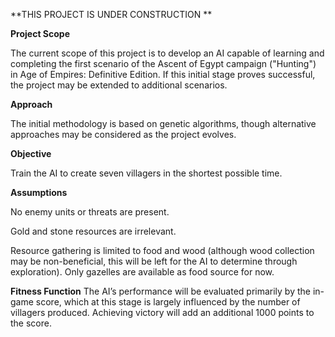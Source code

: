 **THIS PROJECT IS UNDER CONSTRUCTION **

**Project Scope**

The current scope of this project is to develop an AI capable of learning and completing the first scenario of the Ascent of Egypt campaign ("Hunting") in Age of Empires: Definitive Edition. If this initial stage proves successful, the project may be extended to additional scenarios.

**Approach**

The initial methodology is based on genetic algorithms, though alternative approaches may be considered as the project evolves.

**Objective**

Train the AI to create seven villagers in the shortest possible time.

**Assumptions**

No enemy units or threats are present.

Gold and stone resources are irrelevant.

Resource gathering is limited to food and wood (although wood collection may be non-beneficial, this will be left for the AI to determine through exploration). Only gazelles are available as food source for now. 

**Fitness Function**
The AI’s performance will be evaluated primarily by the in-game score, which at this stage is largely influenced by the number of villagers produced. Achieving victory will add an additional 1000 points to the score.
